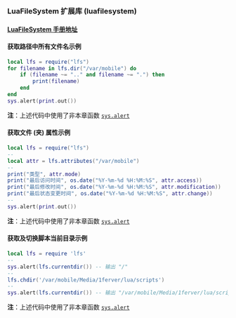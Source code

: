 ### LuaFileSystem 扩展库 (luafilesystem)


#### [LuaFileSystem 手册地址](http://keplerproject.github.io/luafilesystem/manual.html)

#### 获取路径中所有文件名示例
```lua
local lfs = require("lfs")
for filename in lfs.dir("/var/mobile") do
	if (filename ~= ".." and filename ~= ".") then
		print(filename)
	end
end
sys.alert(print.out())
```
**注**：上述代码中使用了非本章函数 [`sys.alert`](/Handbook/sys/sys.alert.md)


#### 获取文件 (夹) 属性示例
```lua
local lfs = require("lfs")
--
local attr = lfs.attributes("/var/mobile")
--
print("类型", attr.mode)
print("最后访问时间", os.date("%Y-%m-%d %H:%M:%S", attr.access))
print("最后修改时间", os.date("%Y-%m-%d %H:%M:%S", attr.modification))
print("最后状态变更时间", os.date("%Y-%m-%d %H:%M:%S", attr.change))
--
sys.alert(print.out())
```
**注**：上述代码中使用了非本章函数 [`sys.alert`](/Handbook/sys/sys.alert.md)
    

#### 获取及切换脚本当前目录示例
```lua
local lfs = require 'lfs'
--
sys.alert(lfs.currentdir()) -- 输出 "/"
--
lfs.chdir('/var/mobile/Media/1ferver/lua/scripts')
--
sys.alert(lfs.currentdir()) -- 输出 "/var/mobile/Media/1ferver/lua/scripts"
```
**注**：上述代码中使用了非本章函数 [`sys.alert`](/Handbook/sys/sys.alert.md)


